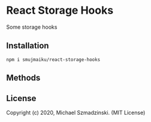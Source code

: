 # React Storage Hooks

Some storage hooks

## Installation

`npm i smujmaiku/react-storage-hooks`

## Methods

## License

Copyright (c) 2020, Michael Szmadzinski. (MIT License)
